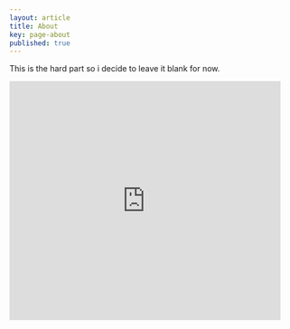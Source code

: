 ```yaml
---
layout: article
title: About
key: page-about
published: true
---
```


This is the hard part so i decide to leave it blank for now.

<div class="video-container">
	<iframe src="https://giphy.com/embed/WJjLyXCVvro2I" width="480" height="423" frameBorder="0" class="giphy-embed" allowFullScreen></iframe>
</div>